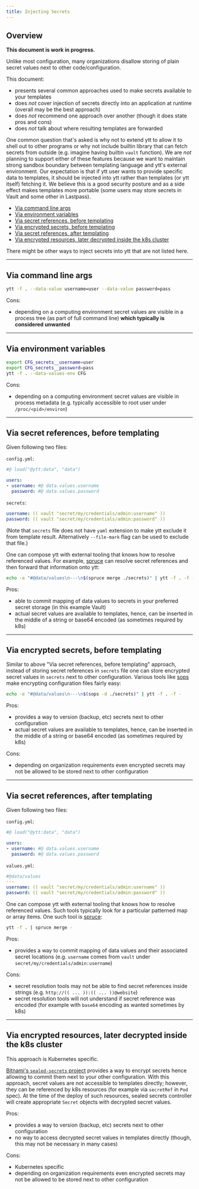 ```yaml
---
title: Injecting Secrets
---
```


## Overview

**This document is work in progress.**

Unlike most configuration, many organizations disallow storing of plain secret values next to other code/configuration.

This document:
- presents several common approaches used to make secrets available to your templates
- does _not_ cover injection of secrets directly into an application at runtime (overall may be the best approach)
- does _not_ recommend one approach over another (though it does state pros and cons)
- does _not_ talk about where resulting templates are forwarded

One common question that's asked is why not to extend ytt to allow it to shell out to other programs or why not include builtin library that can fetch secrets from outside (e.g. imagine having builtin `vault` function). We are _not_ planning to support either of these features because we want to maintain strong sandbox boundary between templating language and ytt's external environment. Our expectation is that if ytt user wants to provide specific data to templates, it should be injected into ytt rather than templates (or ytt itself) fetching it. We believe this is a good security posture and as a side effect makes templates more portable (some users may store secrets in Vault and some other in Lastpass).

- [Via command line args](#via-command-line-args)
- [Via environment variables](#via-environment-variables)
- [Via secret references, before templating](#via-secret-references-before-templating)
- [Via encrypted secrets, before templating](#via-encrypted-secrets-before-templating)
- [Via secret references, after templating](#via-secret-references-after-templating)
- [Via encrypted resources, later decrypted inside the k8s cluster](#via-encrypted-resources-later-decrypted-inside-the-k8s-cluster)

There might be other ways to inject secrets into ytt that are not listed here.

---
## Via command line args

```bash
ytt -f . --data-value username=user --data-value password=pass
```

Cons:

- depending on a computing environment secret values are visible in a process tree (as part of full command line) **which typically is considered unwanted**

---
## Via environment variables

```bash
export CFG_secrets__username=user
export CFG_secrets__password=pass
ytt -f . --data-values-env CFG
```

Cons:

- depending on a computing environment secret values are visible in process metadata (e.g. typically accessible to root user under `/proc/<pid>/environ`)

---
## Via secret references, before templating

Given following two files:

`config.yml`:

```yaml
#@ load("@ytt:data", "data")

users:
- username: #@ data.values.username
  password: #@ data.values.password
```

`secrets`:

```yaml
username: (( vault "secret/my/credentials/admin:username" ))
password: (( vault "secret/my/credentials/admin:password" ))
```

(Note that `secrets` file does not have `yaml` extension to make ytt exclude it from template result. Alternatively `--file-mark` flag can be used to exclude that file.)

One can compose ytt with external tooling that knows how to resolve referenced values. For example, [spruce](https://starkandwayne.com/blog/simple-secure-credentials-into-yaml-with-vault-and-spruce/) can resolve secret references and then forward that information onto ytt:

```bash
echo -e "#@data/values\n---\n$(spruce merge ./secrets)" | ytt -f . -f -
```

Pros:

- able to commit mapping of data values to secrets in your preferred secret storage (in this example Vault)
- actual secret values are available to templates, hence, can be inserted in the middle of a string or base64 encoded (as sometimes required by k8s)

---
## Via encrypted secrets, before templating

Similar to above "Via secret references, before templating" approach, instead of storing secret references in `secrets` file one can store encrypted secret values in `secrets` next to other configuration. Various tools like [sops](https://github.com/mozilla/sops) make encrypting configuration files fairly easy:

```bash
echo -e "#@data/values\n---\n$(sops -d ./secrets)" | ytt -f . -f -
```

Pros:

- provides a way to version (backup, etc) secrets next to other configuration
- actual secret values are available to templates, hence, can be inserted in the middle of a string or base64 encoded (as sometimes required by k8s)

Cons:

- depending on organization requirements even encrypted secrets may not be allowed to be stored next to other configuration

---
## Via secret references, after templating

Given following two files:

`config.yml`:

```yaml
#@ load("@ytt:data", "data")

users:
- username: #@ data.values.username
  password: #@ data.values.password
```

`values.yml`:

```yaml
#@data/values
---
username: (( vault "secret/my/credentials/admin:username" ))
password: (( vault "secret/my/credentials/admin:password" ))
```

One can compose ytt with external tooling that knows how to resolve referenced values. Such tools typically look for a particular patterned map or array items. One such tool is [spruce](https://starkandwayne.com/blog/simple-secure-credentials-into-yaml-with-vault-and-spruce/):

```bash
ytt -f . | spruce merge -
```

Pros:

- provides a way to commit mapping of data values and their associated secret locations (e.g. `username` comes from `vault` under `secret/my/credentials/admin:username`)

Cons:

- secret resolution tools may not be able to find secret references inside strings (e.g. `http://(( ... )):(( ... ))@website`)
- secret resolution tools will not understand if secret reference was encoded (for example with `base64` encoding as wanted sometimes by k8s)

---
## Via encrypted resources, later decrypted inside the k8s cluster

This approach is Kubernetes specific.

[Bitnami's `sealed-secrets` project](https://github.com/bitnami-labs/sealed-secrets) provides a way to encrypt secrets hence allowing to commit them next to your other configuration. With this approach, secret values are not accessible to templates directly; however, they can be referenced by k8s resources (for example via `secretRef` in `Pod` spec). At the time of the deploy of such resources, sealed secrets controller will create appropriate `Secret` objects with decrypted secret values.

Pros:

- provides a way to version (backup, etc) secrets next to other configuration
- no way to access decrypted secret values in templates directly (though, this may not be necessary in many cases)

Cons:

- Kubernetes specific
- depending on organization requirements even encrypted secrets may not be allowed to be stored next to other configuration
